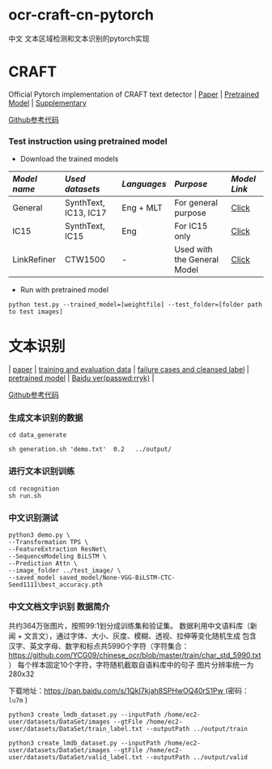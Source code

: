 # ocr-craft-cn-pytorch

中文 文本区域检测和文本识别的pytorch实现



# CRAFT

Official Pytorch implementation of CRAFT text detector | [Paper](https://arxiv.org/abs/1904.01941) | [Pretrained Model](https://drive.google.com/open?id=1Jk4eGD7crsqCCg9C9VjCLkMN3ze8kutZ) | [Supplementary](https://youtu.be/HI8MzpY8KMI)


[Github参考代码](https://github.com/clovaai/CRAFT-pytorch)

### Test instruction using pretrained model
- Download the trained models
 
 *Model name* | *Used datasets* | *Languages* | *Purpose* | *Model Link* |
 | :--- | :--- | :--- | :--- | :--- |
General | SynthText, IC13, IC17 | Eng + MLT | For general purpose | [Click](https://drive.google.com/open?id=1Jk4eGD7crsqCCg9C9VjCLkMN3ze8kutZ)
IC15 | SynthText, IC15 | Eng | For IC15 only | [Click](https://drive.google.com/open?id=1i2R7UIUqmkUtF0jv_3MXTqmQ_9wuAnLf)
LinkRefiner | CTW1500 | - | Used with the General Model | [Click](https://drive.google.com/open?id=1XSaFwBkOaFOdtk4Ane3DFyJGPRw6v5bO)

* Run with pretrained model
``` (with python 3.7)
python test.py --trained_model=[weightfile] --test_folder=[folder path to test images]

```



#  文本识别
| [paper](https://arxiv.org/abs/1904.01906) | [training and evaluation data](https://github.com/clovaai/deep-text-recognition-benchmark#download-lmdb-dataset-for-traininig-and-evaluation-from-here) | [failure cases and cleansed label](https://github.com/clovaai/deep-text-recognition-benchmark#download-failure-cases-and-cleansed-label-from-here) | [pretrained model](https://drive.google.com/drive/folders/15WPsuPJDCzhp2SvYZLRj8mAlT3zmoAMW) | [Baidu ver(passwd:rryk)](https://pan.baidu.com/s/1KSNLv4EY3zFWHpBYlpFCBQ) |


[Github参考代码](https://github.com/clovaai/deep-text-recognition-benchmark)



### 生成文本识别的数据

```
cd data_generate

sh generation.sh 'demo.txt'  0.2   ../output/

```


### 进行文本识别训练

```
cd recognition
sh run.sh

```

### 中文识别测试

```
python3 demo.py \
--Transformation TPS \
--FeatureExtraction ResNet\
--SequenceModeling BiLSTM \
--Prediction Attn \
--image_folder ../test_image/ \
--saved_model saved_model/None-VGG-BiLSTM-CTC-Seed1111\best_accuracy.pth

```




### 中文文档文字识别 数据简介


共约364万张图片，按照99:1划分成训练集和验证集。
数据利用中文语料库（新闻 + 文言文），通过字体、大小、灰度、模糊、透视、拉伸等变化随机生成
包含汉字、英文字母、数字和标点共5990个字符（字符集合：https://github.com/YCG09/chinese_ocr/blob/master/train/char_std_5990.txt ）
每个样本固定10个字符，字符随机截取自语料库中的句子
图片分辨率统一为280x32


下载地址：[https://pan.baidu.com/s/1QkI7kjah8SPHwOQ40rS1Pw  ](https://pan.baidu.com/s/1QkI7kjah8SPHwOQ40rS1Pw)   (密码： `lu7m`  )



```
python3 create_lmdb_dataset.py --inputPath /home/ec2-user/datasets/DataSet/images --gtFile /home/ec2-user/datasets/DataSet/train_label.txt --outputPath ../output/train

python3 create_lmdb_dataset.py --inputPath /home/ec2-user/datasets/DataSet/images --gtFile /home/ec2-user/datasets/DataSet/valid_label.txt --outputPath ../output/valid


```